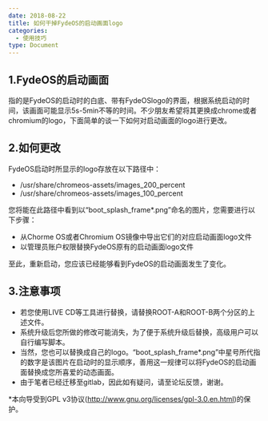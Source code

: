 ```yaml
---
date: 2018-08-22
title: 如何干掉FydeOS的启动画面logo
categories:
  - 使用技巧
type: Document
---
```


## 1.FydeOS的启动画面

指的是FydeOS的启动时的白底、带有FydeOSlogo的界面，根据系统启动的时间，该画面可能显示5s-5min不等的时间。不少朋友希望将其更换成chrome或者chromium的logo，下面简单的谈一下如何对启动画面的logo进行更改。

## 2.如何更改

FydeOS启动时所显示的logo存放在以下路径中：

 - /usr/share/chromeos-assets/images_200_percent
 - /usr/share/chromeos-assets/images_100_percent

您将能在此路径中看到以“boot_splash_frame*.png”命名的图片，您需要进行以下步骤：

 - 从Chorme OS或者Chromium OS镜像中导出它们的对应启动画面logo文件
 - 以管理员账户权限替换FydeOS原有的启动画面logo文件

至此，重新启动，您应该已经能够看到FydeOS的启动画面发生了变化。

## 3.注意事项

 - 若您使用LIVE CD等工具进行替换，请替换ROOT-A和ROOT-B两个分区的上述文件。
 - 系统升级后您所做的修改可能消失，为了便于系统升级后替换，高级用户可以自行编写脚本。
 - 当然，您也可以替换成自己的logo。“boot_splash_frame*.png”中星号所代指的数字是该图片在启动时的显示顺序，善用这一规律可以将FydeOS的启动画面替换成您所喜爱的动态画面。
 - 由于笔者已经迁移至gitlab，因此如有疑问，请至论坛反馈，谢谢。
 
 *本向导受到GPL v3协议(http://www.gnu.org/licenses/gpl-3.0.en.html)的保护。